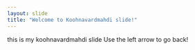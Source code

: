 ```yaml
---
layout: slide
title: "Welcome to Koohnavardmahdi slide!"
---
```

this is my koohnavardmahdi slide
Use the left arrow to go back!
